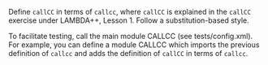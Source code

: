 <!-- Copyright (c) 2013-2018 K Team. All Rights Reserved. -->

Define `callCC` in terms of `callcc`, where `callCC` is explained in the
`callCC` exercise under LAMBDA++, Lesson 1.  Follow a substitution-based style.

To facilitate testing, call the main module CALLCC (see tests/config.xml).
For example, you can define a module CALLCC which imports the previous
definition of `callcc` and adds the definition of `callCC` in terms of
`callcc`.
